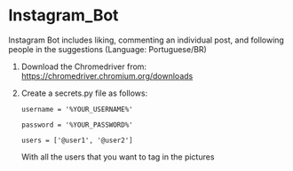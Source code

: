 # Instagram_Bot


Instagram Bot includes liking, commenting an individual post, and following people in the suggestions (Language: Portuguese/BR)


1. Download the Chromedriver from: https://chromedriver.chromium.org/downloads

2. Create a secrets.py file as follows:


    `username = '%YOUR_USERNAME%'`

    `password = '%YOUR_PASSWORD%'`

    `users = ['@user1', '@user2']`

    With all the users that you want to tag in the pictures
